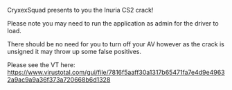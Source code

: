 CryxexSquad presents to you the Inuria CS2 crack!

Please note you may need to run the application as admin for the driver to load.

There should be no need for you to turn off your AV however as the crack is unsigned it may throw up some false positives.

Please see the VT here: https://www.virustotal.com/gui/file/7816f5aaff30a1317b65471fa7e4d9e49632a9ac9a9a36f373a720668b6d1328
